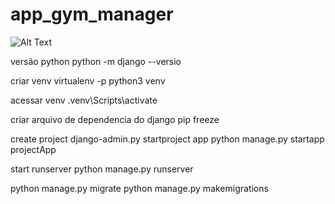# app_gym_manager
![Alt Text](https://user-images.githubusercontent.com/30847731/76859403-089a2b00-6838-11ea-802f-ee4b6643171a.PNG)

versão python
python -m django --versio

criar venv
virtualenv -p python3 venv

acessar venv
.venv\Scripts\activate

criar arquivo de dependencia do django
pip freeze 

create project 
django-admin.py startproject app
python manage.py startapp projectApp

start runserver
python manage.py runserver

python manage.py migrate
python manage.py makemigrations

